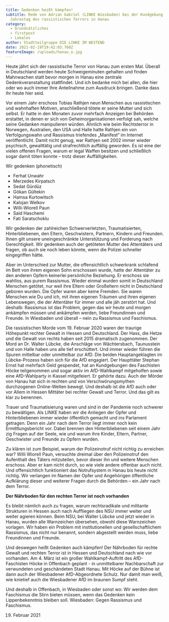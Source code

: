 ```yaml
---
title: Gedenken heißt kämpfen!
subtitle: Rede von Adrian Gabriel (LINKE Wiesbaden) bei der Kundgebung zum 1.
  Jahrestag des rassistischen Terrors in Hanau
category:
  - Grundsätzliches
  - firstpost
  - Lokales
author: Stadtteilgruppe DIE LINKE IM WESTEND
date: 2021-02-19T19:42:03.760Z
featureImage: /uploads/hanau_o.jpg
---
```

Heute jährt sich der rassistische Terror von Hanau zum ersten Mal. Überall in Deutschland werden heute Schweigeminuten gehalten und finden Mahnwachen statt bevor morgen in Hanau eine zentrale Gedenkveranstaltung stattfindet. Und ich bedanke mich bei allen, die hier oder wo auch immer Ihre Anteilnahme zum Ausdruck bringen. Danke dass ihr heute hier seid.

Vor einem Jahr erschoss Tobias Rathjen neun Menschen aus rassistischen und wahnhaften Motiven, anschließend tötete er seine Mutter und sich selbst. Er hatte in den Monaten zuvor mehrfach Anzeigen bei Behörden erstattet, in denen er sich von Geheimorganisationen verfolgt sah, welche seine Gedanken manipulieren würden. Ähnlich wie beim Rechtsterror in Norwegen, Australien, den USA und Halle hatte Rathjen ein von Verfolgungswahn und Rassismus triefendes „Manifest“ im Internet veröffentlicht. Damit nicht genug, war Rathjen seit 2002 immer wieder psychisch, gewalttätig und strafrechtlich auffällig geworden. Es ist eine der vielen offenen Fragen, warum er legal Waffen besitzen und schließlich sogar damit töten konnte – trotz dieser Auffälligkeiten.

Wir gedenken (phonetisch)

* Ferhat Unwahr
* Merzedes Kirpatsch
* Sedat Gürdüz
* Gökan Gültekin
* Hamsa Kurtowitsch
* Kalojan Welkov
* Willi-Wiorell Paun
* Said Haschemi
* Fati Saratschoklu

Wir gedenken der zahlreichen Schwerverletzten, Traumatisierten, Hinterbliebenen, den Eltern, Geschwistern, Partnern, Kindern und Freunden. Ihnen gilt unsere uneingeschränkte Unterstützung und Forderung nach Gerechtigkeit. Wir gedenken auch der getöteten Mutter des Attentäters und fragen, ob auch sie noch leben könnte, wenn die Polizei schneller eingegriffen hätte.

Aber im Unterschied zur Mutter, die offensichtlich schwerkrank schlafend im Bett von ihrem eigenen Sohn erschossen wurde, hatte der Attentäter zu den anderen Opfern keinerlei persönliche Beziehung. Er erschoss sie wahllos, aus purem Rassismus. Wieder einmal wurden somit in Deutschland Menschen getötet, nur weil ihre Eltern oder Großeltern nicht in Deutschland geboren wurden. Die Opfer waren aber keine Fremden. Sie waren Menschen wie Du und ich, mit ihren eigenen Träumen und ihren eigenen Lebenswegen, die der Attentäter für immer und alle jäh zerstört hat. Und deshalb: Rassismus ist das Problem, gegen das wir heute und morgen ankämpfen müssen und ankämpfen werden, liebe Freundinnen und Freunde. In Wiesbaden und überall – nein zu Rassismus und Faschismus.

Die rassistischen Morde vom 19. Februar 2020 waren der traurige Höhepunkt rechter Gewalt in Hessen und Deutschland. Der Hass, die Hetze und die Gewalt von rechts haben seit 2015 dramatisch zugenommen. Der Mord an Dr. Walter Lübcke, die Anschläge von Wächtersbach, Taunusstein und von Halle haben uns alle tief erschüttert. Und immer wieder führen die Spuren mittelbar oder unmittelbar zur AfD. Die beiden Hauptangeklagten im Lübcke-Prozess haben sich für die AfD engagiert. Der Haupttäter Stephan Ernst hat mehrfach Geld gespendet, hat an Kundgebungen des Faschisten Höcke teilgenommen und sogar aktiv im AfD-Wahlkampf mitgeholfen sowie eine AfD-Wahlparty in Kassel mitgefeiert. Er gehörte dazu. Auch der Mörder von Hanau hat sich in rechten und von Verschwörungsmythen durchzogenen Online-Welten bewegt. Und deshalb ist die AfD auch oder vor Allem in Hessen Mittäter bei rechter Gewalt und Terror. Und das gilt es klar zu benennen.

Trauer und Traumatisierung waren und sind in der Pandemie noch schwerer zu bewältigen. Als LINKE haben wir die Anliegen der Opfer und Hinterbliebenen immer wieder öffentlich gemacht und ins Parlament getragen. Denn ein Jahr nach dem Terror liegt immer noch kein Ermittlungsbericht vor. Dabei brennen den Hinterbliebenen seit einem Jahr zig Fragen auf der Seele, wie und warum ihre Kinder, Eltern, Partner, Geschwister und Freunde zu Opfern wurden.

Zu klären ist zum Beispiel, warum der Polizeinotruf nicht richtig zu erreichen war? Willi Wiorell Paun, versuchte dreimal über den Polizeinotruf den Aufenthalt des Täters mitzuteilen, bevor dieser ihn und weitere Menschen erschoss. Aber er kam nicht durch, so wie viele andere offenbar auch nicht. Und offensichtlich funktioniert das Notrufsystem in Hanau bis heute nicht richtig. Wir verlangen im Namen der Opfer und Angehörigen öffentliche Aufklärung dieser und weiterer Fragen durch die Behörden – ein Jahr nach dem Terror.

**Der Nährboden für den rechten Terror ist noch vorhanden**

Es bleibt nämlich auch zu fragen, warum rechtsradikale und militante Strukturen in Hessen auch nach Auffliegen des NSU immer weiter und weiter agieren können. Beim NSU, bei Walter Lübcke und jetzt wieder in Hanau, wurden alle Warnzeichen übersehen, obwohl diese Warnzeichen vorlagen. Wir haben ein Problem mit institutionellen und gesellschaftlichem Rassismus, das nicht nur benannt, sondern abgestellt werden muss, liebe Freundinnen und Freunde.

Und deswegen heißt Gedenken auch kämpfen! Der Nährboden für rechte Gewalt und rechten Terror ist in Hessen und Deutschland nach wie vor vorhanden. Am 4. März ist ein großer Wahlkampf-Auftritt des AfD-Faschisten Höcke in Offenbach geplant - in unmittelbarer Nachbarschaft zur verwundeten und geschändeten Stadt Hanau. Mit Höcke auf der Bühne ist dann auch der Wiesbadener AfD-Abgeordnete Schulz. Nur damit man weiß, wie knietief auch die Wiesbadener AfD im braunen Sumpf steht.

[](<>)Und deshalb in Offenbach, in Wiesbaden oder sonst wo: Wir werden dem Faschismus die Stirn bieten müssen, wenn das Gedenken kein Lippenbekenntnis bleiben soll. Wiesbaden: Gegen Rassismus und Faschismus.

19. Februar 2021
